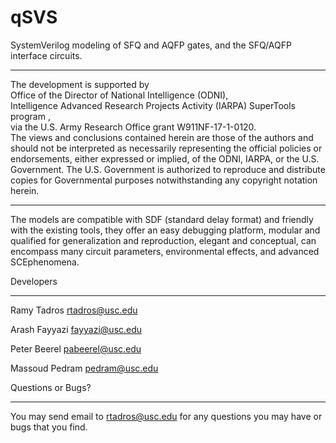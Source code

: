 # qSVS

SystemVerilog modeling of SFQ and AQFP gates, and the SFQ/AQFP interface circuits.  

--------------------------------------------------------------------------------
The development is supported by                                                 
   Office of the Director of National Intelligence (ODNI),            
   Intelligence Advanced Research Projects Activity (IARPA) SuperTools program ,          
   via the U.S. Army Research Office grant W911NF-17-1-0120.          
   The views and conclusions contained herein are those of the authors and should not be interpreted as necessarily representing the official policies or endorsements, either expressed or implied, of the ODNI, IARPA, or the U.S. Government. The U.S. Government is authorized to reproduce and distribute copies for Governmental purposes notwithstanding any copyright notation herein.
							
--------------------------------------------------------------------------------

The models are compatible with SDF (standard delay format) and friendly with the existing tools, they offer an easy debugging platform, modular and qualified for generalization and reproduction, elegant and conceptual, can encompass many circuit parameters, environmental effects, and advanced SCEphenomena.


Developers
***********
Ramy Tadros <rtadros@usc.edu>

Arash Fayyazi <fayyazi@usc.edu>

Peter Beerel <pabeerel@usc.edu>

Massoud Pedram <pedram@usc.edu>


Questions or Bugs?
***********
You may send email to  <rtadros@usc.edu> for any questions you may have or bugs that you find.

